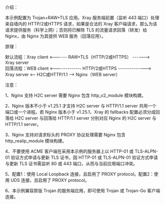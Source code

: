 介绍：

本示例配置为 Trojan+RAW+TLS 应用。Xray 服务端前置（监听 443 端口）处理来自墙内的 HTTP/2或HTTPS 请求，如果是合法的 Xray 客户端请求，那么为该请求提供服务（科学上网）；否则将已解除 TLS 的流量请求回落（转发）给 Nginx，由 Nginx 为其提供 WEB 服务（回落应用）。

原理：

默认流程：Xray client <------ RAW+TLS（HTTP/2或HTTPS） ------> Xray server  
回落流程：WEB client <------------- HTTP/2或HTTPS --------------> Xray server <-- H2C或HTTP/1.1 --> Nginx（WEB server）

注意：

1、Nginx 支持 H2C server 需要 Nginx 包含 http_v2_module 模块构建。

2、Nginx 版本不小于 v1.25.1 才支持 H2C server 与 HTTP/1.1 server 共用一个端口或一个进程。若 Nginx 版本小于 v1.25.1，Xray 的 fallbacks 配置必须分成回落给 H2C server 与回落给 HTTP/1.1 server 分别对应 Nginx 的 H2C server 与 HTTP/1.1 server。

3、Nginx 支持对请求标头的 PROXY 协议处理需要 Nginx 包含 http_realip_module 模块构建。

4、不要使用 ACME 客户端在采用本示例的服务器上以 HTTP-01 或 TLS-ALPN-01 验证方式申请与更新 TLS 证书，因 HTTP-01 或 TLS-ALPN-01 验证方式申请与更新 TLS 证书需监听 80 或 443 端口，从而与当前应用端口冲突。

5、配置1：使用 Local Loopback 连接，且启用了 PROXY protocol。配置2：使用 UDS 连接，且启用了 PROXY protocol。

6、本示例兼容原版 Trojan 的服务端应用，即可使用 Trojan 或 Trojan-Go 客户端连接。
